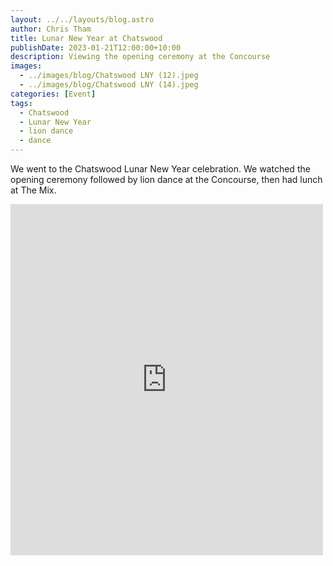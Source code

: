 ```yaml
---
layout: ../../layouts/blog.astro
author: Chris Tham
title: Lunar New Year at Chatswood
publishDate: 2023-01-21T12:00:00+10:00
description: Viewing the opening ceremony at the Concourse
images:
  - ../images/blog/Chatswood LNY (12).jpeg
  - ../images/blog/Chatswood LNY (14).jpeg
categories: [Event]
tags:
  - Chatswood
  - Lunar New Year
  - lion dance
  - dance
---
```


We went to the Chatswood Lunar New Year celebration. We watched the opening
ceremony followed by lion dance at the Concourse, then had lunch at The Mix.

<iframe src="https://www.facebook.com/plugins/post.php?href=https%3A%2F%2Fwww.facebook.com%2Fchris1.tham%2Fposts%2Fpfbid0Q3iDL5z9GorMzmX5kBEFoKKMse66o8TLVRFq2ypt4JE75iyzceWqjDFm75CBVAbYl&show_text=true&width=500" width="500" height="562" style="border:none;overflow:hidden" scrolling="no" frameborder="0" allowfullscreen="true" allow="autoplay; clipboard-write; encrypted-media; picture-in-picture; web-share"></iframe>
